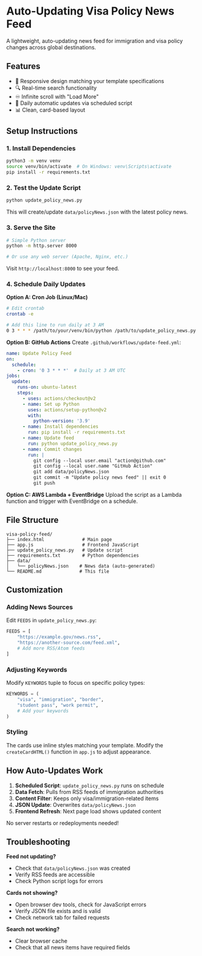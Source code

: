 # Auto-Updating Visa Policy News Feed

A lightweight, auto-updating news feed for immigration and visa policy changes across global destinations.

## Features

- 📱 Responsive design matching your template specifications
- 🔍 Real-time search functionality
- ♾️ Infinite scroll with "Load More" 
- 🔄 Daily automatic updates via scheduled script
- 📊 Clean, card-based layout

## Setup Instructions

### 1. Install Dependencies

```bash
python3 -m venv venv
source venv/bin/activate  # On Windows: venv\Scripts\activate
pip install -r requirements.txt
```

### 2. Test the Update Script

```bash
python update_policy_news.py
```

This will create/update `data/policyNews.json` with the latest policy news.

### 3. Serve the Site

```bash
# Simple Python server
python -m http.server 8000

# Or use any web server (Apache, Nginx, etc.)
```

Visit `http://localhost:8000` to see your feed.

### 4. Schedule Daily Updates

**Option A: Cron Job (Linux/Mac)**
```bash
# Edit crontab
crontab -e

# Add this line to run daily at 3 AM
0 3 * * * /path/to/your/venv/bin/python /path/to/update_policy_news.py
```

**Option B: GitHub Actions**
Create `.github/workflows/update-feed.yml`:
```yaml
name: Update Policy Feed
on:
  schedule:
    - cron: '0 3 * * *'  # Daily at 3 AM UTC
jobs:
  update:
    runs-on: ubuntu-latest
    steps:
      - uses: actions/checkout@v2
      - name: Set up Python
        uses: actions/setup-python@v2
        with:
          python-version: '3.9'
      - name: Install dependencies
        run: pip install -r requirements.txt
      - name: Update feed
        run: python update_policy_news.py
      - name: Commit changes
        run: |
          git config --local user.email "action@github.com"
          git config --local user.name "GitHub Action"
          git add data/policyNews.json
          git commit -m "Update policy news feed" || exit 0
          git push
```

**Option C: AWS Lambda + EventBridge**
Upload the script as a Lambda function and trigger with EventBridge on a schedule.

## File Structure

```
visa-policy-feed/
├── index.html              # Main page
├── app.js                  # Frontend JavaScript  
├── update_policy_news.py   # Update script
├── requirements.txt        # Python dependencies
├── data/
│   └── policyNews.json    # News data (auto-generated)
└── README.md              # This file
```

## Customization

### Adding News Sources
Edit `FEEDS` in `update_policy_news.py`:
```python
FEEDS = [
    "https://example.gov/news.rss",
    "https://another-source.com/feed.xml",
    # Add more RSS/Atom feeds
]
```

### Adjusting Keywords
Modify `KEYWORDS` tuple to focus on specific policy types:
```python
KEYWORDS = (
    "visa", "immigration", "border", 
    "student pass", "work permit",
    # Add your keywords
)
```

### Styling
The cards use inline styles matching your template. Modify the `createCardHTML()` function in `app.js` to adjust appearance.

## How Auto-Updates Work

1. **Scheduled Script**: `update_policy_news.py` runs on schedule
2. **Data Fetch**: Pulls from RSS feeds of immigration authorities  
3. **Content Filter**: Keeps only visa/immigration-related items
4. **JSON Update**: Overwrites `data/policyNews.json`
5. **Frontend Refresh**: Next page load shows updated content

No server restarts or redeployments needed!

## Troubleshooting

**Feed not updating?**
- Check that `data/policyNews.json` was created
- Verify RSS feeds are accessible
- Check Python script logs for errors

**Cards not showing?**
- Open browser dev tools, check for JavaScript errors
- Verify JSON file exists and is valid
- Check network tab for failed requests

**Search not working?**
- Clear browser cache
- Check that all news items have required fields

